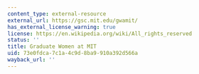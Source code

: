 ```yaml
---
content_type: external-resource
external_url: https://gsc.mit.edu/gwamit/
has_external_license_warning: true
license: https://en.wikipedia.org/wiki/All_rights_reserved
status: ''
title: Graduate Women at MIT
uid: 73e0fdca-7c1a-4c9d-8ba9-910a392d566a
wayback_url: ''
---
```

